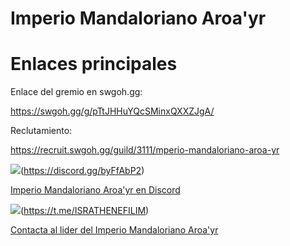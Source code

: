 
# Imperio Mandaloriano Aroa'yr


# Enlaces principales

Enlace del gremio en swgoh.gg:

https://swgoh.gg/g/pTtJHHuYQcSMinxQXXZJgA/


Reclutamiento:

https://recruit.swgoh.gg/guild/3111/mperio-mandaloriano-aroa-yr



<img src="https://img.shields.io/badge/Discord-7289DA?style=for-the-badge&logo=discord&logoColor=white" />(https://discord.gg/byFfAbP2)

[Imperio Mandaloriano Aroa'yr en Discord](https://discord.gg/byFfAbP2)




<img src="https://img.shields.io/badge/Telegram-2CA5E0?style=for-the-badge&logo=telegram&logoColor=white" />(https://t.me/ISRATHENEFILIM)


[Contacta al lider del Imperio Mandaloriano Aroa'yr](https://t.me/ISRATHENEFILIM)

